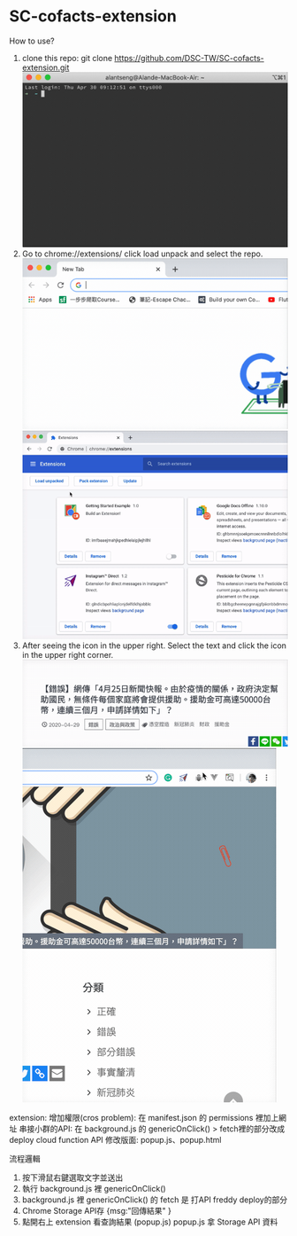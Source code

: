 # SC-cofacts-extension
How to use?
1. clone this repo: git clone https://github.com/DSC-TW/SC-cofacts-extension.git
![](img/clone.gif)
2. Go to chrome://extensions/ click load unpack and select the repo.
![](img/extension.gif)
![](img/load.gif)
3. After seeing the icon in the upper right.
Select the text and click the icon in the upper right corner.
![](img/select.gif)
![](img/click.gif)

extension:
增加權限(cros problem):
在 manifest.json 的 permissions 裡加上網址
串接小群的API:
在 background.js 的 genericOnClick() > fetch裡的部分改成deploy cloud function API
修改版面:
popup.js、popup.html


流程邏輯
1. 按下滑鼠右鍵選取文字並送出
2. 執行 background.js 裡 genericOnClick() 
3. background.js 裡 genericOnClick() 的 fetch 是 打API freddy deploy的部分
4. Chrome Storage API存 {msg:"回傳結果" }
5. 點開右上 extension 看查詢結果 (popup.js) popup.js 拿 Storage API 資料

